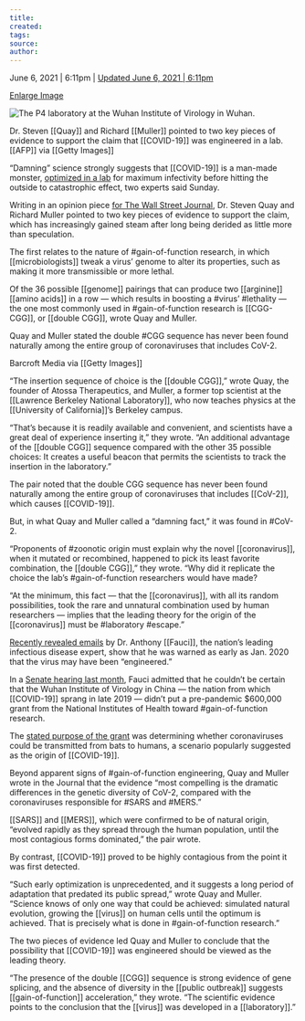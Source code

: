 ```yaml
---
title:
created:
tags:
source:
author:
---
```

June 6, 2021 | 6:11pm | [Updated June 6, 2021 | 6:11pm](https://nypost.com/2021/06/06/damning-science-shows-covid-19-likely-engineered-in-lab/#)

[Enlarge Image](https://nypost.com/2021/06/06/damning-science-shows-covid-19-likely-engineered-in-lab/# "Enlarge Image")

![The P4 laboratory at the Wuhan Institute of Virology in Wuhan.](https://nypost.com/wp-content/uploads/sites/2/2021/06/wuhan-lab-outbreak-04-2.jpg?quality=90&strip=all&w=618&h=410&crop=1)

Dr. Steven [[Quay]] and Richard [[Muller]] pointed to two key pieces of evidence to support the claim that [[COVID-19]] was engineered in a lab. [[AFP]] via [[Getty Images]]

“Damning” science strongly suggests that [[COVID-19]] is a man-made monster, [optimized in a lab](https://nypost.com/2021/05/29/explosive-study-claims-to-prove-chinese-scientists-created-covid/) for maximum infectivity before hitting the outside to catastrophic effect, two experts said Sunday.

Writing in an opinion piece [for The Wall Street Journal](https://www.wsj.com/articles/the-science-suggests-a-wuhan-lab-leak-11622995184), Dr. Steven Quay and Richard Muller pointed to two key pieces of evidence to support the claim, which has increasingly gained steam after long being derided as little more than speculation.

The first relates to the nature of #gain-of-function research, in which [[microbiologists]] tweak a virus’ genome to alter its properties, such as making it more transmissible or more lethal.

Of the 36 possible [[genome]] pairings that can produce two [[arginine]] [[amino acids]] in a row — which results in boosting a #virus’ #lethality — the one most commonly used in #gain-of-function research is [[CGG-CGG]], or [[double CGG]], wrote Quay and Muller.

Quay and Muller stated the double #CGG sequence has never been found naturally among the entire group of coronaviruses that includes CoV-2.

Barcroft Media via [[Getty Images]]

“The insertion sequence of choice is the [[double CGG]],” wrote Quay, the founder of Atossa Therapeutics, and Muller, a former top scientist at the [[Lawrence Berkeley National Laboratory]], who now teaches physics at the [[University of California]]’s Berkeley campus.

“That’s because it is readily available and convenient, and scientists have a great deal of experience inserting it,” they wrote. “An additional advantage of the [[double CGG]] sequence compared with the other 35 possible choices: It creates a useful beacon that permits the scientists to track the insertion in the laboratory.”

The pair noted that the double CGG sequence has never been found naturally among the entire group of coronaviruses that includes [[CoV-2]], which causes [[COVID-19]].

But, in what Quay and Muller called a “damning fact,” it was found in #CoV-2.

“Proponents of #zoonotic origin must explain why the novel [[coronavirus]], when it mutated or recombined, happened to pick its least favorite combination, the [[double CGG]],” they wrote. “Why did it replicate the choice the lab’s #gain-of-function researchers would have made?

“At the minimum, this fact — that the [[coronavirus]], with all its random possibilities, took the rare and unnatural combination used by human researchers — implies that the leading theory for the origin of the [[coronavirus]] must be #laboratory #escape.”

[Recently revealed emails](https://nypost.com/2021/06/02/fauci-was-warned-that-covid-may-have-been-engineered-emails/) by Dr. Anthony [[Fauci]], the nation’s leading infectious disease expert, show that he was warned as early as Jan. 2020 that the virus may have been “engineered.”

In a [Senate hearing last month](https://nypost.com/2021/05/26/gop-senators-grill-fauci-on-wuhan-lab-funding-origins-of-covid/), Fauci admitted that he couldn’t be certain that the Wuhan Institute of Virology in China — the nation from which [[COVID-19]] sprang in late 2019 — didn’t put a pre-pandemic $600,000 grant from the National Institutes of Health toward #gain-of-function research.

The [stated purpose of the grant](https://nypost.com/2021/05/25/fauci-admits-nih-funding-of-wuhan-lab-denies-gain-of-function/) was determining whether coronaviruses could be transmitted from bats to humans, a scenario popularly suggested as the origin of [[COVID-19]].

Beyond apparent signs of #gain-of-function engineering, Quay and Muller wrote in the Journal that the evidence “most compelling is the dramatic differences in the genetic diversity of CoV-2, compared with the coronaviruses responsible for #SARS and #MERS.”

[[SARS]] and [[MERS]], which were confirmed to be of natural origin, “evolved rapidly as they spread through the human population, until the most contagious forms dominated,” the pair wrote.

By contrast, [[COVID-19]] proved to be highly contagious from the point it was first detected.

“Such early optimization is unprecedented, and it suggests a long period of adaptation that predated its public spread,” wrote Quay and Muller. “Science knows of only one way that could be achieved: simulated natural evolution, growing the [[virus]] on human cells until the optimum is achieved. That is precisely what is done in #gain-of-function research.”

The two pieces of evidence led Quay and Muller to conclude that the possibility that [[COVID-19]] was engineered should be viewed as the leading theory.

“The presence of the double [[CGG]] sequence is strong evidence of gene splicing, and the absence of diversity in the [[public outbreak]] suggests [[gain-of-function]] acceleration,” they wrote. “The scientific evidence points to the conclusion that the [[virus]] was developed in a [[laboratory]].”